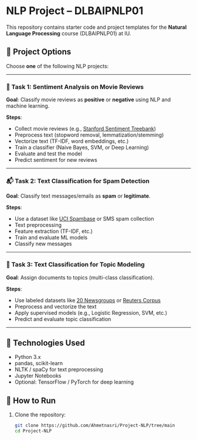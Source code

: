 # NLP Project – DLBAIPNLP01

This repository contains starter code and project templates for the **Natural Language Processing** course (DLBAIPNLP01) at IU.

## 📌 Project Options

Choose **one** of the following NLP projects:

---

### 🧠 Task 1: Sentiment Analysis on Movie Reviews

**Goal**: Classify movie reviews as **positive** or **negative** using NLP and machine learning.

**Steps**:
- Collect movie reviews (e.g., [Stanford Sentiment Treebank](https://ai.stanford.edu/~amaas/data/sentiment/))
- Preprocess text (stopword removal, lemmatization/stemming)
- Vectorize text (TF-IDF, word embeddings, etc.)
- Train a classifier (Naive Bayes, SVM, or Deep Learning)
- Evaluate and test the model
- Predict sentiment for new reviews

---

### 📬 Task 2: Text Classification for Spam Detection

**Goal**: Classify text messages/emails as **spam** or **legitimate**.

**Steps**:
- Use a dataset like [UCI Spambase](https://archive.ics.uci.edu/ml/datasets/spambase) or SMS spam collection
- Text preprocessing
- Feature extraction (TF-IDF, etc.)
- Train and evaluate ML models
- Classify new messages

---

### 📰 Task 3: Text Classification for Topic Modeling

**Goal**: Assign documents to topics (multi-class classification).

**Steps**:
- Use labeled datasets like [20 Newsgroups](https://scikit-learn.org/stable/datasets/real_world.html#newsgroups-dataset) or [Reuters Corpus](https://trec.nist.gov/data/reuters/reuters.html)
- Preprocess and vectorize the text
- Apply supervised models (e.g., Logistic Regression, SVM, etc.)
- Predict and evaluate topic classification

---

## 🧰 Technologies Used

- Python 3.x
- pandas, scikit-learn
- NLTK / spaCy for text preprocessing
- Jupyter Notebooks
- Optional: TensorFlow / PyTorch for deep learning

## 🚀 How to Run

1. Clone the repository:
   ```bash
   git clone https://github.com/Ahmetnasri/Project-NLP/tree/main
   cd Project-NLP
